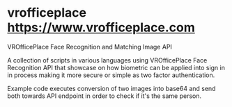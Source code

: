 # vrofficeplace https://www.vrofficeplace.com
VROfficePlace Face Recognition and Matching Image API

A collection of scripts in various languages using VROfficePlace Face Recognition API that showcase on how biometric can be applied into sign in in process making it more secure or simple as two factor authentication. 

Example code executes conversion of two images into base64 and send both towards API endpoint in order to check if it's the same person.

